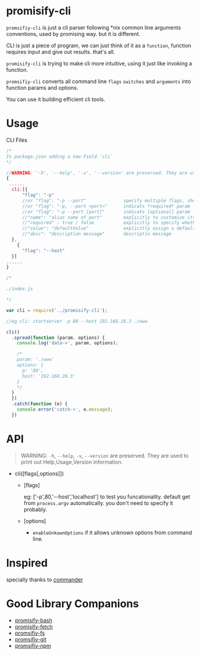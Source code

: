 # promisify-cli

`promsifiy-cli` is just a cli parser following *nix common line arguments conventions, used by promising way. but it is different.

CLI is just a piece of program, we can just think of it as a `function`, function requires input and give out results. that's all.

`promisify-cli` is trying to make cli more intuitive, using it just like invoking a function.

`promsifiy-cli` converts all command line `flags` `switches` and `arguments` into function params and options.

You can use it building efficient cli tools.

# Usage
CLI Files

```javascript
/*
In package.json adding a new Field `cli`
*/

//WARNING: '-h', '--help', '-v', '--version' are preserved. They are used to print out  Usage or Version information.
{
 ......
  cli:[{
      "flag": "-p"
      //or "flag": "-p --port"              specify multiple flags, short/long flags
      //or "flag": "-p, --port <port>"      indicats *required* param
      //or "flag": "-p --port [port]"       indicats [optional] param
      //"name": "alias name of port"        explicitly to customize its name
      //"required" : true / false           explicitly to specify whether it's optional or must required
      //"value": "defaultValue"             explicitly assign a default value
      //"desc": "description message"       descriptin message
  },
    {
      "flag": "--host"
  }]
......
}

```

```javascript
/*

./index.js

*/

var cli = require('../promisify-cli');

//eg cli: startserver -p 80 --host 192.168.28.3 ./www

cli()
  .spread(function (param, options) {
    console.log('data->', param, options);

    /*
    param: './www'
    options: {
      p: '80',
      host: '192.168.28.3'
    }
    */
  }
  })
  .catch(function (e) {
    console.error('catch->', e.message);
  })
```

# API

> WARNING: `-h`, `--help`, `-v`, `--version` are preserved. They are used to print out Help,Usage,Version information.

* cli([flags[,options]])

  * [flags]

    eg: ['-p',80,'--host','localhost'] to test you  funcationality. default get from `process.argv`   automatically. you don't need to specify it probably.

  * [options]
    * `enableUnkownOptions` if it allows unknown options    from  command line.

# Inspired

specially thanks to  [commander](https://www.npmjs.com/package/commander)

# Good Library Companions
* [promisify-bash](https://www.npmjs.com/package/promisify-bash)
* [promisify-fetch](https://www.npmjs.com/package/promisify-fetch)
* [promsifiy-fs](https://www.npmjs.com/package/promisify-fs)
* [promsifiy-git](https://www.npmjs.com/package/promisify-git)
* [promsifiy-npm](https://www.npmjs.com/package/promisify-npm)


